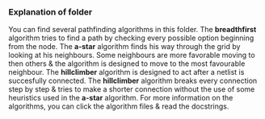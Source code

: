 ### Explanation of folder
You can find several pathfinding algorithms in this folder.
The **breadthfirst** algorithm tries to find a path by checking every possible option beginning from the node. 
The **a-star** algorithm finds his way through the grid by looking at his neighbours. Some neighbours are more favorable moving to then others & the algorithm is designed to move to the most favourable neighbour. 
The **hillclimber** algorithm is designed to act after a netlist is succesfully connected. The **hillclimber** algorithm breaks every connection step by step & tries to make a shorter connection without the use of some heuristics used in the **a-star** algorithm.
For more information on the algorithms, you can click the algorithm files & read the docstrings.